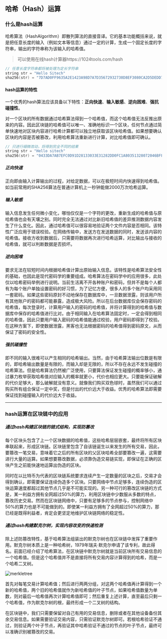<!-- 
It is written by liangrui_ibilling,
email:liangrui_ibilling@si-tech.com
-->

## 哈希（Hash）运算

### 什么是hash运算

哈希算法（HashAlgorithm）即散列算法的直接音译。它的基本功能概括来说，就是把任意长度的输入（例如文本等信息）通过一定的计算，生成一个固定长度的字符串，输出的字符串称为该输入的哈希值。

> 可以使用在线hash计算器https://1024tools.com/hash

```c++
// 任意长度字符串都将被处理为定长字符串
string str = "Hello Sitech"
sha256(str) = "7D7AD0FF9635A2E1423A98D7A7D35672932730D8EF3080CA2D5DEDD7133E2715"
```

#### hash运算的特性

一个优秀的hash算法应该具备以下特性：**正向快速**、**输入敏感**、**逆向困难**、**强抗碰撞性**。

对一个区块的所有数据通过哈希算法得到一个哈希值，而这个哈希值无法反推出原来的内容。因此区块链的哈希值可以唯一、准确地标识一个区块，任何节点通过简单快速地对区块内容进行哈希计算都可以独立地获取该区块哈希值。如果想要确认区块的内容是否被篡改，利用哈希算法重新进行计算，对比哈希值即可确认。

```c++
// 只进行细微改动，将得到完全不同的结果
string str = "Hello sitech"
sha256(str) = "0433DA7AB7EFC0D91D28133033E31282DD0FC1A80351328072046BFF21F8351E"
```

##### 正向快速

正向即由输入计算输出的过程，对给定数据，可以在极短时间内快速得到哈希值。如当前常用的SHA256算法在普通计算机上一秒钟能做2000万次哈希运算。

##### 输入敏感

输入信息发生任何微小变化，哪怕仅仅是一个字符的更改，重新生成的哈希值与原哈希值也会有天壤之别。同时完全无法通过对比新旧哈希值的差异推测数据内容发生了什么变化。因此，通过哈希值可以很容易地验证两个文件内容是否相同。该特性广泛应用于错误校验。在网络传输中，发送方在发送数据的同时，发送该内容的哈希值。接收方收到数据后，只需要将数据再次进行哈希运算，对比输出与接收的哈希值，就可以判断数据是否损坏。

##### 逆向困难

要求无法在较短时间内根据哈希值计算出原始输入信息。该特性是哈希算法安全性的基础，也因此是现代密码学的重要组成。哈希算法在密码学中的应用很多，此处仅以哈希密码举例进行说明。当前生活离不开各种账户和密码，但并不是每个人都有为每个账户单独设置密码的好习惯，为了记忆方便，很多人的多个账户均采用同一套密码。如果这些密码原封不动地保存在数据库中，一旦数据泄露，则该用户所有其他账户的密码都可能暴露，造成极大风险。所以在后台数据库仅会保存密码的哈希值，每次登录时，计算用户输入的密码的哈希值，并将计算得到的哈希值与数据库中保存的哈希值进行比对。由于相同输入在哈希算法固定时，一定会得到相同的哈希值，因此只要用户输入密码的哈希值能通过校验，用户密码即得到了校验。在这种方案下，即使数据泄露，黑客也无法根据密码的哈希值得到密码原文，从而保证了密码的安全性。

##### 强抗碰撞性

即不同的输入很难可以产生相同的哈希输出。当然，由于哈希算法输出位数是有限的，即哈希输出数量是有限的，而输入却是无限的，所以不存在永远不发生碰撞的哈希算法。但是哈希算法仍然被广泛使用，只要算法保证发生碰撞的概率够小，通过暴力枚举获取哈希值对应输入的概率就更小，代价也相应更大。只要能保证破解的代价足够大，那么破解就没有意义。就像我们购买双色球时，虽然我们可以通过购买所有组合保证一定中奖，但是付出的代价远大于收益。优秀的哈希算法即需要保证找到碰撞输入的代价远大于收益。

***

### hash运算在区块链中的应用

##### 通过hash构建区块链的链式结构，实现防篡改

每个区块头包含了上一个区块数据的哈希值，这些哈希层层嵌套，最终将所有区块串联起来，形成区块链。区块链里包含了自该链诞生以来发生的所有交易，因此，要篡改一笔交易，意味着它之后的所有区块的父区块哈希全部要篡改一遍，这需要进行大量的运算。如果想要篡改数据，必须靠伪造交易链实现，即保证在正确的区块产生之前能快速地运算出伪造的区块。

同时在以比特币为代表的区块链系统要求连续产生一定数量的区块之后，交易才会得到确认，即需要保证连续伪造多个区块。只要网络中节点足够多，连续伪造的区块运算速度都超过其他节点几乎是不可能实现的。另一种可行的篡改区块链的方式是，某一利益方拥有全网超过50%的算力，利用区块链中少数服从多数的特点，篡改历史交易。然而在区块链网络中，只要有足够多的节点参与，控制网络中50%的算力也是不可能做到的。即使某一利益方拥有了全网超过50%的算力，那已经是既得利益者，肯定会更坚定地维护区块链网络的稳定性。

##### 通过hash构建默克尔树，实现内容改变的快速检测

除上述防篡改特性，基于哈希算法组装出的默克尔树也在区块链中发挥了重要作用。默克尔树本质上是一种哈希树，1979年瑞夫·默克尔申请了该专利，故此得名。前面已经介绍了哈希算法，在区块链中默克尔树就是当前区块所有交易信息的一个哈希值。但是这个哈希值并不是直接将所有交易内容计算得到的哈希，而是一个哈希二叉树。

![merkletree](75B78D9243054E74A935299F364FBE54)

首先对每笔交易计算哈希值；然后进行两两分组，对这两个哈希值再计算得到一个新的哈希值，两个旧的哈希值就作为新哈希值的叶子节点，如果哈希值数量为单数，则对最后一哈希值再次计算哈希值即可；然后重复上述计算，直至最后只剩一个哈希值，作为默克尔树的根，最终形成一个二叉树的结构。

在区块链中，我们只需要保留对自己有用的交易信息，删除或者在其他设备备份其余交易信息。如果需要验证交易内容，只需验证默克尔树即可。若根哈希验证不通过，则验证两个叶子节点，再验证其中哈希验证不通过的节点的叶子节点，最终可以准确识别被篡改的交易。